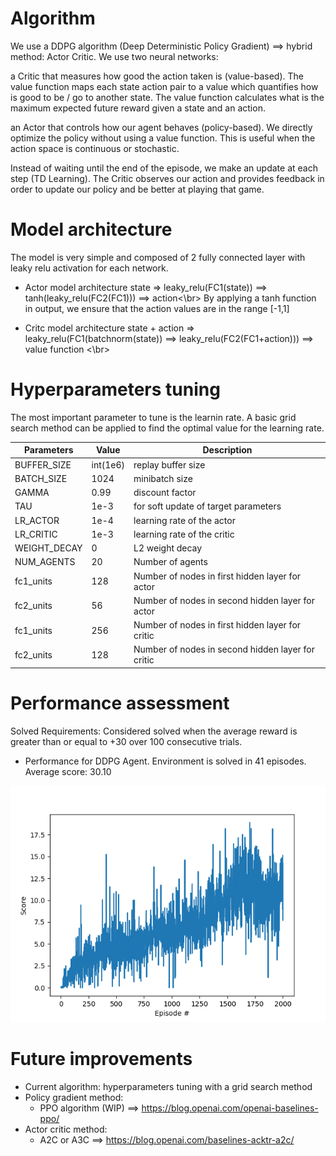# Algorithm

We use a DDPG algorithm (Deep Deterministic Policy Gradient) ==>  hybrid method: Actor Critic. We use two neural networks:

a Critic that measures how good the action taken is (value-based). The value function maps each state action pair to a value which quantifies how is good to be / go to another state. The value function calculates what is the maximum expected future reward given a state and an action.

an Actor that controls how our agent behaves (policy-based). We directly optimize the policy without using a value function. This is useful when the action space is continuous or stochastic.

Instead of waiting until the end of the episode, we make an update at each step (TD Learning). The Critic observes our action and provides feedback in order to update our policy and be better at playing that game.

  
# Model architecture
The model is very simple and composed of 2 fully connected layer with leaky relu activation for each network.

* Actor model architecture
state => leaky_relu(FC1(state)) ==> tanh(leaky_relu(FC2(FC1))) ==> action<\br>
By applying a tanh function in output, we ensure that the action values are in the range [-1,1]

* Critc model architecture
state + action => leaky_relu(FC1(batchnorm(state)) ==> leaky_relu(FC2(FC1+action))) ==> value function <\br>


# Hyperparameters tuning
The most important parameter to tune is the learnin rate.
A basic grid search method can be applied to find the optimal value for the learning rate.

 Parameters | Value | Description
----------- | ----- | -----------
BUFFER_SIZE | int(1e6) | replay buffer size
BATCH_SIZE | 1024 | minibatch size
GAMMA | 0.99 | discount factor
TAU | 1e-3 | for soft update of target parameters
LR_ACTOR | 1e-4 | learning rate of the actor
LR_CRITIC | 1e-3 | learning rate of the critic
WEIGHT_DECAY | 0 | L2 weight decay
NUM_AGENTS | 20 | Number of agents
fc1_units | 128 | Number of nodes in first hidden layer for actor
fc2_units | 56 | Number of nodes in second hidden layer for actor
fc1_units |256 | Number of nodes in first hidden layer for critic
fc2_units | 128 | Number of nodes in second hidden layer for critic


# Performance assessment

Solved Requirements: Considered solved when the average reward is greater than or equal to +30 over 100 consecutive trials.


  + Performance for DDPG Agent.
Environment is solved in 41 episodes. Average score: 30.10

![alt text](https://github.com/Adrelf/DRL_Continuous_Control/blob/master/images/Perfo_Reacher.png)


# Future improvements
  - Current algorithm: hyperparameters tuning with a grid search method
  - Policy gradient method:
    - PPO algorithm (WIP) ==> https://blog.openai.com/openai-baselines-ppo/
  - Actor critic method:
    - A2C or A3C ==> https://blog.openai.com/baselines-acktr-a2c/

